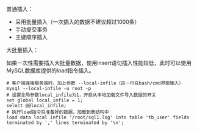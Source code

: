 ﻿普通插入：

- 采用批量插入（一次插入的数据不建议超过1000条）
- 手动提交事务
- 主键顺序插入

大批量插入：

如果一次性需要插入大批量数据，使用insert语句插入性能较低，此时可以使用MySQL数据库提供的load指令插入。

```
# 客户端连接服务端时，加上参数 --local-infile（这一行在bash/cmd界面输入）
mysql --local-infile -u root -p
# 设置全局参数local_infile为1，开启从本地加载文件导入数据的开关
set global local_infile = 1;
select @@local_infile;
# 执行load指令将准备好的数据，加载到表结构中
load data local infile '/root/sql1.log' into table 'tb_user' fields terminated by ',' lines terminated by '\n';
```
